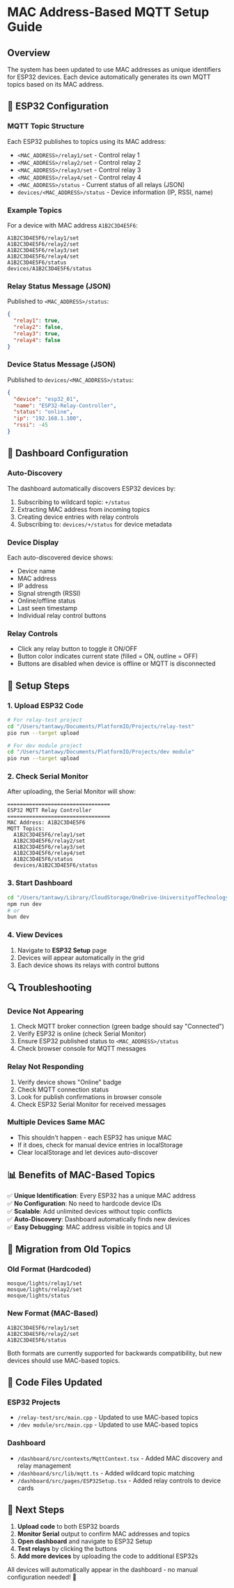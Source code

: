 # MAC Address-Based MQTT Setup Guide

## Overview
The system has been updated to use MAC addresses as unique identifiers for ESP32 devices. Each device automatically generates its own MQTT topics based on its MAC address.

## 🔧 ESP32 Configuration

### MQTT Topic Structure
Each ESP32 publishes to topics using its MAC address:
- `<MAC_ADDRESS>/relay1/set` - Control relay 1
- `<MAC_ADDRESS>/relay2/set` - Control relay 2  
- `<MAC_ADDRESS>/relay3/set` - Control relay 3
- `<MAC_ADDRESS>/relay4/set` - Control relay 4
- `<MAC_ADDRESS>/status` - Current status of all relays (JSON)
- `devices/<MAC_ADDRESS>/status` - Device information (IP, RSSI, name)

### Example Topics
For a device with MAC address `A1B2C3D4E5F6`:
```
A1B2C3D4E5F6/relay1/set
A1B2C3D4E5F6/relay2/set
A1B2C3D4E5F6/relay3/set
A1B2C3D4E5F6/relay4/set
A1B2C3D4E5F6/status
devices/A1B2C3D4E5F6/status
```

### Relay Status Message (JSON)
Published to `<MAC_ADDRESS>/status`:
```json
{
  "relay1": true,
  "relay2": false,
  "relay3": true,
  "relay4": false
}
```

### Device Status Message (JSON)
Published to `devices/<MAC_ADDRESS>/status`:
```json
{
  "device": "esp32_01",
  "name": "ESP32-Relay-Controller",
  "status": "online",
  "ip": "192.168.1.100",
  "rssi": -45
}
```

## 📱 Dashboard Configuration

### Auto-Discovery
The dashboard automatically discovers ESP32 devices by:
1. Subscribing to wildcard topic: `+/status`
2. Extracting MAC address from incoming topics
3. Creating device entries with relay controls
4. Subscribing to: `devices/+/status` for device metadata

### Device Display
Each auto-discovered device shows:
- Device name
- MAC address
- IP address
- Signal strength (RSSI)
- Online/offline status
- Last seen timestamp
- Individual relay control buttons

### Relay Controls
- Click any relay button to toggle it ON/OFF
- Button color indicates current state (filled = ON, outline = OFF)
- Buttons are disabled when device is offline or MQTT is disconnected

## 🚀 Setup Steps

### 1. Upload ESP32 Code
```bash
# For relay-test project
cd "/Users/tantawy/Documents/PlatformIO/Projects/relay-test"
pio run --target upload

# For dev module project
cd "/Users/tantawy/Documents/PlatformIO/Projects/dev module"
pio run --target upload
```

### 2. Check Serial Monitor
After uploading, the Serial Monitor will show:
```
=================================
ESP32 MQTT Relay Controller
=================================
MAC Address: A1B2C3D4E5F6
MQTT Topics:
  A1B2C3D4E5F6/relay1/set
  A1B2C3D4E5F6/relay2/set
  A1B2C3D4E5F6/relay3/set
  A1B2C3D4E5F6/relay4/set
  A1B2C3D4E5F6/status
  devices/A1B2C3D4E5F6/status
```

### 3. Start Dashboard
```bash
cd "/Users/tantawy/Library/CloudStorage/OneDrive-UniversityofTechnologyBahrain/Documents/MasterFolder/academic_life/uni/UTB/business/mosque_project/dashboard"
npm run dev
# or
bun dev
```

### 4. View Devices
1. Navigate to **ESP32 Setup** page
2. Devices will appear automatically in the grid
3. Each device shows its relays with control buttons

## 🔍 Troubleshooting

### Device Not Appearing
1. Check MQTT broker connection (green badge should say "Connected")
2. Verify ESP32 is online (check Serial Monitor)
3. Ensure ESP32 published status to `<MAC_ADDRESS>/status`
4. Check browser console for MQTT messages

### Relay Not Responding
1. Verify device shows "Online" badge
2. Check MQTT connection status
3. Look for publish confirmations in browser console
4. Check ESP32 Serial Monitor for received messages

### Multiple Devices Same MAC
- This shouldn't happen - each ESP32 has unique MAC
- If it does, check for manual device entries in localStorage
- Clear localStorage and let devices auto-discover

## 📊 Benefits of MAC-Based Topics

✅ **Unique Identification**: Every ESP32 has a unique MAC address  
✅ **No Configuration**: No need to hardcode device IDs  
✅ **Scalable**: Add unlimited devices without topic conflicts  
✅ **Auto-Discovery**: Dashboard automatically finds new devices  
✅ **Easy Debugging**: MAC address visible in topics and UI  

## 🔄 Migration from Old Topics

### Old Format (Hardcoded)
```
mosque/lights/relay1/set
mosque/lights/relay2/set
mosque/lights/status
```

### New Format (MAC-Based)
```
A1B2C3D4E5F6/relay1/set
A1B2C3D4E5F6/relay2/set
A1B2C3D4E5F6/status
```

Both formats are currently supported for backwards compatibility, but new devices should use MAC-based topics.

## 📝 Code Files Updated

### ESP32 Projects
- `/relay-test/src/main.cpp` - Updated to use MAC-based topics
- `/dev module/src/main.cpp` - Updated to use MAC-based topics

### Dashboard
- `/dashboard/src/contexts/MqttContext.tsx` - Added MAC discovery and relay management
- `/dashboard/src/lib/mqtt.ts` - Added wildcard topic matching
- `/dashboard/src/pages/ESP32Setup.tsx` - Added relay controls to device cards

## 🎯 Next Steps

1. **Upload code** to both ESP32 boards
2. **Monitor Serial** output to confirm MAC addresses and topics
3. **Open dashboard** and navigate to ESP32 Setup
4. **Test relays** by clicking the buttons
5. **Add more devices** by uploading the code to additional ESP32s

All devices will automatically appear in the dashboard - no manual configuration needed! 🎉
